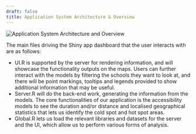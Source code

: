 ```yaml
---
draft: false
title: Application System Architecture & Overview
---
```


![Application System Architecture and Overview](/img/architecture-overview.png)

The main files driving the Shiny app dashboard that the user interacts with are as follows:

- UI.R is supported by the server for rendering information, and will showcase the functionality outputs on the maps. Users can further interact with the models by filtering the schools they want to look at, and there will be point markings, tooltips and legends provided to show additional information that may be useful.
- Server.R will do the back-end work, generating the information from the models. The core functionalities of our application is the accessibility models to see the duration and/or distance and localised geographical statistics that lets us identify the cold spot and hot spot areas.
- Global.R lets us load the relevant libraries and datasets for the server and the UI, which allow us to perform various forms of analysis.
